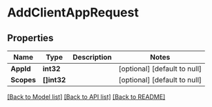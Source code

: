 # AddClientAppRequest

## Properties
Name | Type | Description | Notes
------------ | ------------- | ------------- | -------------
**AppId** | **int32** |  | [optional] [default to null]
**Scopes** | **[]int32** |  | [optional] [default to null]

[[Back to Model list]](../README.md#documentation-for-models) [[Back to API list]](../README.md#documentation-for-api-endpoints) [[Back to README]](../README.md)


